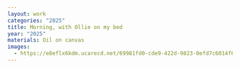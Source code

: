 ```yaml
---
layout: work
categories: "2025"
title: Morning, with Ollie on my bed
year: "2025"
materials: Oil on canvas
images:
  - https://e8eflx6kdm.ucarecd.net/69981fd0-cde9-422d-9823-0efd7c6014f6/-/resize/2400/-/quality/lightest/-/format/auto/
---
```

